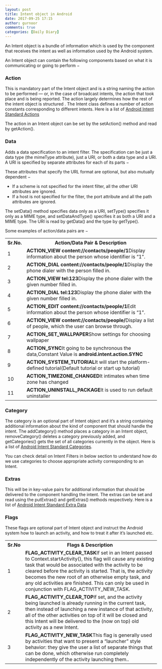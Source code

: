```yaml
---
layout: post
title: Intent object in Android
date: 2017-09-25 17:15
author: gurnoor
comments: true
categories: [Daily Diary]
---
```

An Intent object is a bundle of information which is used by the component that receives the intent as well as information used by the Android system.

An Intent object can contain the following components based on what it is communicating or going to perform −
<h3>Action</h3>
This is mandatory part of the Intent object and is a string naming the action to be performed — or, in the case of broadcast intents, the action that took place and is being reported. The action largely determines how the rest of the intent object is structured . The Intent class defines a number of action constants corresponding to different intents. Here is a list of <a href="https://www.tutorialspoint.com/android/android_intent_standard_actions.htm">Android Intent Standard Actions</a>

The action in an Intent object can be set by the setAction() method and read by getAction().
<h3>Data</h3>
Adds a data specification to an intent filter. The specification can be just a data type (the mimeType attribute), just a URI, or both a data type and a URI. A URI is specified by separate attributes for each of its parts −

These attributes that specify the URL format are optional, but also mutually dependent −
<ul class="list">
 	<li>If a scheme is not specified for the intent filter, all the other URI attributes are ignored.</li>
 	<li>If a host is not specified for the filter, the port attribute and all the path attributes are ignored.</li>
</ul>
The setData() method specifies data only as a URI, setType() specifies it only as a MIME type, and setDataAndType() specifies it as both a URI and a MIME type. The URI is read by getData() and the type by getType().

Some examples of action/data pairs are −
<table class="table table-bordered">
<tbody>
<tr>
<th>Sr.No.</th>
<th>Action/Data Pair &amp; Description</th>
</tr>
<tr>
<td>1</td>
<td><b>ACTION_VIEW content://contacts/people/1</b>Display information about the person whose identifier is “1”.</td>
</tr>
<tr>
<td>2</td>
<td><b>ACTION_DIAL content://contacts/people/1</b>Display the phone dialer with the person filled in.</td>
</tr>
<tr>
<td>3</td>
<td><b>ACTION_VIEW tel:123</b>Display the phone dialer with the given number filled in.</td>
</tr>
<tr>
<td>4</td>
<td><b>ACTION_DIAL tel:123</b>Display the phone dialer with the given number filled in.</td>
</tr>
<tr>
<td>5</td>
<td><b>ACTION_EDIT content://contacts/people/1</b>Edit information about the person whose identifier is “1”.</td>
</tr>
<tr>
<td>6</td>
<td><b>ACTION_VIEW content://contacts/people/</b>Display a list of people, which the user can browse through.</td>
</tr>
<tr>
<td>7</td>
<td><b>ACTION_SET_WALLPAPER</b>Show settings for choosing wallpaper</td>
</tr>
<tr>
<td>8</td>
<td><b>ACTION_SYNC</b>It going to be synchronous the data,Constant Value is <b>android.intent.action.SYNC</b></td>
</tr>
<tr>
<td>9</td>
<td><b>ACTION_SYSTEM_TUTORIAL</b>It will start the platform-defined tutorial(Default tutorial or start up tutorial)</td>
</tr>
<tr>
<td>10</td>
<td><b>ACTION_TIMEZONE_CHANGED</b>It intimates when time zone has changed</td>
</tr>
<tr>
<td>11</td>
<td><b>ACTION_UNINSTALL_PACKAGE</b>It is used to run default uninstaller</td>
</tr>
</tbody>
</table>
<h3>Category</h3>
The category is an optional part of Intent object and it’s a string containing additional information about the kind of component that should handle the intent. The addCategory() method places a category in an Intent object, removeCategory() deletes a category previously added, and getCategories() gets the set of all categories currently in the object. Here is a list of <a href="https://www.tutorialspoint.com/android/android_intent_standard_categories.htm">Android Intent Standard Categories</a>.

You can check detail on Intent Filters in below section to understand how do we use categories to choose appropriate activity corresponding to an Intent.
<h3>Extras</h3>
This will be in key-value pairs for additional information that should be delivered to the component handling the intent. The extras can be set and read using the putExtras() and getExtras() methods respectively. Here is a list of <a href="https://www.tutorialspoint.com/android/android_intent_standard_extra_data.htm">Android Intent Standard Extra Data</a>
<h3>Flags</h3>
These flags are optional part of Intent object and instruct the Android system how to launch an activity, and how to treat it after it’s launched etc.
<table class="table table-bordered">
<tbody>
<tr>
<th>Sr.No</th>
<th>Flags &amp; Description</th>
</tr>
<tr>
<td>1</td>
<td><b>FLAG_ACTIVITY_CLEAR_TASK</b>If set in an Intent passed to Context.startActivity(), this flag will cause any existing task that would be associated with the activity to be cleared before the activity is started. That is, the activity becomes the new root of an otherwise empty task, and any old activities are finished. This can only be used in conjunction with FLAG_ACTIVITY_NEW_TASK.</td>
</tr>
<tr>
<td>2</td>
<td><b>FLAG_ACTIVITY_CLEAR_TOP</b>If set, and the activity being launched is already running in the current task, then instead of launching a new instance of that activity, all of the other activities on top of it will be closed and this Intent will be delivered to the (now on top) old activity as a new Intent.</td>
</tr>
<tr>
<td>3</td>
<td><b>FLAG_ACTIVITY_NEW_TASK</b>This flag is generally used by activities that want to present a “launcher” style behavior: they give the user a list of separate things that can be done, which otherwise run completely independently of the activity launching them..</td>
</tr>
</tbody>
</table>
